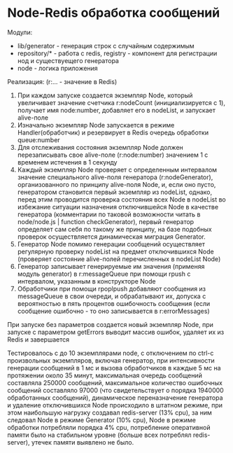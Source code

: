 # Node-Redis обработка сообщений

Модули:
* lib/generator - генерация строк с случайным содержимым
* repository/* - работа с redis, registry - компонент для регистрации нод и существуещего генератора
* node - логика приложения

Реализация:
(r:... - значение в Redis)
1. При каждом запуске создается экземпляр Node, который увеличивает значение
счетчика r:nodeCount (инициализируется с 1), получает имя node:number,
добавляет его в nodeList, и запускает alive-поле
2. Изначально экземпляр Node запускается в режиме Handler(обработчик) и резервирует в Redis
очередь обработки queue:number
3. Для отслеживания состояния экземпляр Node должен перезаписывать свое alive-поле (r:node:number) значением 1 с временем
истечения в 1 секунду
4. Каждый экземпляр Node проверяет с определенным интервалом значение специального alive-поля генератора (r:nodeGenerator),
организованного по принципу alive-поля Node, и, если оно пусто, генератором становится первый экземпляр из nodeList, однако,
перед этим проводится проверка состояния всех Node в nodeList во избежание ситуации назначения отключившейся Node в качестве
генератора (комментарии по таковой возможности читать в node/node.js | function checkGenerator), первый генератор определяет сам себя по такому же принципу, на базе подобных проверок осуществляется динамическая миграция Generator.
5. Генератор Node помимо генерации сообщений осуществляет регулярную проверку nodeList на предмет отключившихся Node (проверяет состояние alive-полей перечисленных в nodeList Node)
6. Генератор записывает генерируемые им значения (применяя модуль generator) в r:messageQueue при помощи rpush с интервалом,
указанным в конструкторе Node
7. Обработчики при помощи rpoplpush добавляют сообщения из messageQueue в свои очереди, и обрабатывают их, допуска с вероятностью в пять процентов ошибочность сообщения (если сообщение ошибочно - то оно записывается в r:errorMessages)

При запуске без параметров создается новый экземпляр Node, при запуске с параметром getErrors выводит массив ошибок, удаляет их из Redis и завершается

Тестировалось с до 10 экземплярами node, с отключением по ctrl-c произвольных экземпляров, включая генератор, при
интенсивности генерации сообщений в 1 мс и вызова обработчиков в каждые 5 мс на протяжении около 35 минут, максимальная очередь сообщений составляла 250000 сообщений, максимальное количество ошибочных сообщений составляло 97000 (что свидетельствует о порядка 1940000 обработанных сообщений), динамическое переназначение генератора и удаление отключившихся Node происходило в штатном режиме, при этом наибольшую нагрузку создавал redis-server (13% cpu), за ним следовал Node в режиме Generator (10% cpu), Node в режиме обработки потребляли порядка 4% cpu, потребление оперативной памяти было на стабильном уровне (больше всех потреблял redis-server), утечек памяти выявлено не было.